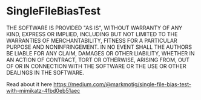 # SingleFileBiasTest

THE SOFTWARE IS PROVIDED "AS IS", WITHOUT WARRANTY OF ANY KIND, EXPRESS OR IMPLIED, INCLUDING BUT NOT LIMITED TO THE WARRANTIES OF MERCHANTABILITY, FITNESS FOR A PARTICULAR PURPOSE AND NONINFRINGEMENT. IN NO EVENT SHALL THE AUTHORS BE LIABLE FOR ANY CLAIM, DAMAGES OR OTHER LIABILITY, WHETHER IN AN ACTION OF CONTRACT, TORT OR OTHERWISE, ARISING FROM, OUT OF OR IN CONNECTION WITH THE SOFTWARE OR THE USE OR OTHER DEALINGS IN THE SOFTWARE.

Read about it here
https://medium.com/@markmotig/single-file-bias-test-with-mimikatz-4fbd0eb51aec
